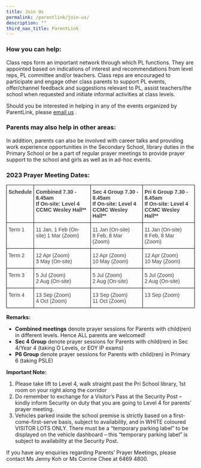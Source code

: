```yaml
---
title: Join Us
permalink: /parentlink/join-us/
description: ""
third_nav_title: ParentLink
---
```

### How you can help:

Class reps form an important network through which PL functions. They are appointed based on indications of interest and recommendations from level reps, PL committee and/or teachers. Class reps are encouraged to participate and engage other class parents to support PL events, offer/channel feedback and suggestions relevant to PL, assist teachers/the school when requested and initiate informal activities at class levels.  

Should you be interested in helping in any of the events organized by ParentLink, please [email us](mailto:mgss@moe.edu.sg) .

### Parents may also help in other areas:

In addition, parents can also be involved with career talks and providing work experience opportunities in the Secondary School, library duties in the Primary School or be a part of regular prayer meetings to provide prayer support to the school and girls as well as in ad-hoc events.

  

### 2023 Prayer Meeting Dates:

<style type="text/css">
.tg  {border-collapse:collapse;border-spacing:0;}
.tg td{border-color:black;border-style:solid;border-width:1px;font-family:Arial, sans-serif;font-size:14px;
  overflow:hidden;padding:10px 5px;word-break:normal;}
.tg th{border-color:black;border-style:solid;border-width:1px;font-family:Arial, sans-serif;font-size:14px;
  font-weight:normal;overflow:hidden;padding:10px 5px;word-break:normal;}
.tg .tg-uwnk{color:#3D3D3D;text-align:left;vertical-align:top}
.tg .tg-bzr3{color:#3D3D3D;font-weight:bold;text-align:left;vertical-align:top}
</style>
<table class="tg">
<thead>
  <tr>
    <th class="tg-bzr3">Schedule</th>
    <th class="tg-bzr3">Combined 7.30 - 8.45am <br>
      If On-site: Level 4 CCMC Wesley Hall**</th>
    <th class="tg-bzr3">Sec 4 Group 7.30 - 8.45am <br>
      If On-site: Level 4 CCMC Wesley Hall**</th>
    <th class="tg-bzr3">Pri 6 Group 7.30 - 8.45am <br>
      If On-site: Level 4 CCMC Wesley Hall**</th>
  </tr>
</thead>
<tbody>
  <tr>
    <td class="tg-uwnk">Term 1</td>
    <td class="tg-uwnk">11 Jan, 1 Feb (On-site) 1 Mar (Zoom)</td>
    <td class="tg-uwnk">11 Jan (On-site) <br>
      8 Feb, 8 Mar (Zoom)</td>
    <td class="tg-uwnk">11 Jan (On-site) <br>
      8 Feb, 8 Mar (Zoom)</td>
  </tr>
  <tr>
    <td class="tg-uwnk">Term 2</td>
    <td class="tg-uwnk">12 Apr (Zoom) <br>
      3 May (On-site)</td>
    <td class="tg-uwnk">12 Apr (Zoom) <br>
      10 May (Zoom)</td>
    <td class="tg-uwnk">12 Apr (Zoom) <br>
      10 May (Zoom)</td>
  </tr>
  <tr>
    <td class="tg-uwnk">Term 3</td>
    <td class="tg-uwnk">5 Jul (Zoom) <br>
      2 Aug (On-site)</td>
    <td class="tg-uwnk">5 Jul (Zoom) <br>
      2 Aug (On-site)</td>
    <td class="tg-uwnk">5 Jul (Zoom) <br>
      2 Aug (On-site)</td>
  </tr>
  <tr>
    <td class="tg-uwnk">Term 4</td>
    <td class="tg-uwnk">13 Sep (Zoom) <br>
      4 Oct (Zoom)</td>
    <td class="tg-uwnk">13 Sep (Zoom) <br>
      11 Oct (Zoom)</td>
    <td class="tg-uwnk">13 Sep (Zoom)</td>
  </tr>
</tbody>
</table>

**Remarks:**

*   **Combined meetings** denote prayer sessions for Parents with child(ren) in different levels. Hence ALL parents are welcomed!
*   **Sec 4 Group** denote prayer sessions for Parents with child(ren) in Sec 4/Year 4 (taking O Levels, or EOY IP exams)
*   **P6 Group** denote prayer sessions for Parents with child(ren) in Primary 6 (taking PSLE)

  

**Important Note:**

1.  Please take lift to Level 4, walk straight past the Pri School library, 1st room on your right along the corridor
2.  Do remember to exchange for a Visitor’s Pass at the Security Post – kindly inform Security on duty that you are going to Level 4 for parents’ prayer meeting.
3.  Vehicles parked inside the school premise is strictly based on a first-come-first-serve basis, subject to availability, and in WHITE coloured VISITOR LOTS ONLY. There must be a “temporary parking label” to be displayed on the vehicle dashboard – this “temporary parking label” is subject to availability at the Security Post.

  

If you have any enquiries regarding Parents’ Prayer Meetings, please contact Ms Jenny Koh or Ms Corrine Chee at 6469 4800.